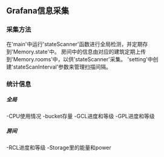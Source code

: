 ## Grafana信息采集

### 采集方法
在'main'中运行'stateScanner'函数进行全局检测，并定期存到'Memory.state'中。
房间中的信息由对应的建筑定期上传到'Memory.rooms'中，以供'stateScanner'采集。
'setting'中创建'stateScanInterval'参数来管理扫描间隔。

### 统计信息
##### 全局
-CPU使用情况
-bucket存量
-GCL进度和等级
-GPL进度和等级

##### 房间
-RCL进度和等级
-Storage里的能量和power

